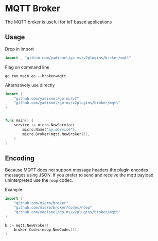 # MQTT Broker

The MQTT broker is useful for IoT based applications

## Usage

Drop in import

```go
import _ "github.com/yadisnel/go-ms/v2plugins/broker/mqtt"
```

Flag on command line

```shell
go run main.go --broker=mqtt
```

Alternatively use directly

```go
import (
	"github.com/yadisnel/go-ms/v2"
	"github.com/yadisnel/go-ms/v2plugins/broker/mqtt"
)


func main() {
	service := micro.NewService(
		micro.Name("my.service"),
		micro.Broker(mqtt.NewBroker()),
	)
}
```

## Encoding

Because MQTT does not support message headers the plugin encodes messages using JSON. 
If you prefer to send and receive the mqtt payload uninterpreted use the `noop` codec.

Example

```go
import (
    "github.com/micro/broker"
    "github.com/micro/broker/codec/noop"
    "github.com/yadisnel/go-ms/v2plugins/broker/mqtt"
)

b := mqtt.NewBroker(
    broker.Codec(noop.NewCodec()),
)
```
